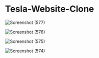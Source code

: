 # Tesla-Website-Clone


![Screenshot (577)](https://user-images.githubusercontent.com/94536522/178146616-dece2cb3-83e3-44ec-bb00-87daf5502cc2.png)

![Screenshot (576)](https://user-images.githubusercontent.com/94536522/178146680-4b998475-9acb-4822-83f9-f9f67d7b0baa.png)

![Screenshot (575)](https://user-images.githubusercontent.com/94536522/178146705-ea945975-8815-4f21-a6fa-b41c6e2ea911.png)

![Screenshot (574)](https://user-images.githubusercontent.com/94536522/178146791-89b88e8e-c5bc-45d7-9458-9ef76a25bbac.png)

